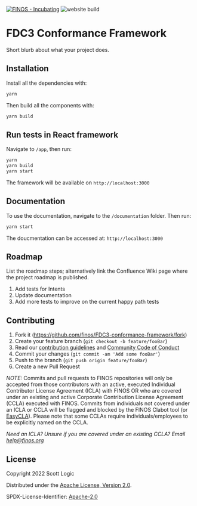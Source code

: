 [![FINOS - Incubating](https://cdn.jsdelivr.net/gh/finos/contrib-toolbox@master/images/badge-incubating.svg)](https://finosfoundation.atlassian.net/wiki/display/FINOS/Incubating)
![website build](https://github.com/finos/FDC3-conformance-framework/workflows/Docusaurus-website-build/badge.svg)

# FDC3 Conformance Framework

Short blurb about what your project does.

## Installation

Install all the dependencies with:

```sh
yarn
```

Then build all the components with:

```sh
yarn build
```

## Run tests in React framework

Navigate to `/app`, then run:

```sh
yarn
yarn build
yarn start
```

The framework will be available on `http://localhost:3000`

## Documentation

To use the documentation, navigate to the `/documentation` folder. Then run:

```sh
yarn start
```

The doucmentation can be accessed at: `http://localhost:3000`


## Roadmap

List the roadmap steps; alternatively link the Confluence Wiki page where the project roadmap is published.

1. Add tests for Intents
2. Update documentation
3. Add more tests to improve on the current happy path tests

## Contributing

1. Fork it (<https://github.com/finos/FDC3-conformance-framework/fork>)
2. Create your feature branch (`git checkout -b feature/fooBar`)
3. Read our [contribution guidelines](.github/CONTRIBUTING.md) and [Community Code of Conduct](https://www.finos.org/code-of-conduct)
4. Commit your changes (`git commit -am 'Add some fooBar'`)
5. Push to the branch (`git push origin feature/fooBar`)
6. Create a new Pull Request

_NOTE:_ Commits and pull requests to FINOS repositories will only be accepted from those contributors with an active, executed Individual Contributor License Agreement (ICLA) with FINOS OR who are covered under an existing and active Corporate Contribution License Agreement (CCLA) executed with FINOS. Commits from individuals not covered under an ICLA or CCLA will be flagged and blocked by the FINOS Clabot tool (or [EasyCLA](https://github.com/finos/community/blob/master/governance/Software-Projects/EasyCLA.md)). Please note that some CCLAs require individuals/employees to be explicitly named on the CCLA.

*Need an ICLA? Unsure if you are covered under an existing CCLA? Email [help@finos.org](mailto:help@finos.org)*


## License

Copyright 2022 Scott Logic

Distributed under the [Apache License, Version 2.0](http://www.apache.org/licenses/LICENSE-2.0).

SPDX-License-Identifier: [Apache-2.0](https://spdx.org/licenses/Apache-2.0)
